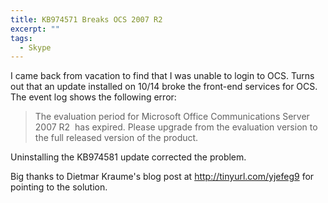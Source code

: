 ```yaml
---
title: KB974571 Breaks OCS 2007 R2
excerpt: ""
tags:
  - Skype
---
```

I came back from vacation to find that I was unable to login to OCS. Turns out that an update installed on 10/14 broke the front-end services for OCS. The event log shows the following error:
<blockquote>The evaluation period for Microsoft Office Communications Server 2007 R2  has expired. Please upgrade from the evaluation version to the full released version of the product.</blockquote>
Uninstalling the KB974581 update corrected the problem.

Big thanks to Dietmar Kraume's blog post at <a title="http://tinyurl.com/yjefeg9" href="http://tinyurl.com/yjefeg9">http://tinyurl.com/yjefeg9</a> for pointing to the solution.

<img src="http://gotspeech.net/aggbug.aspx?PostID=9570" alt="" width="1" height="1" />
